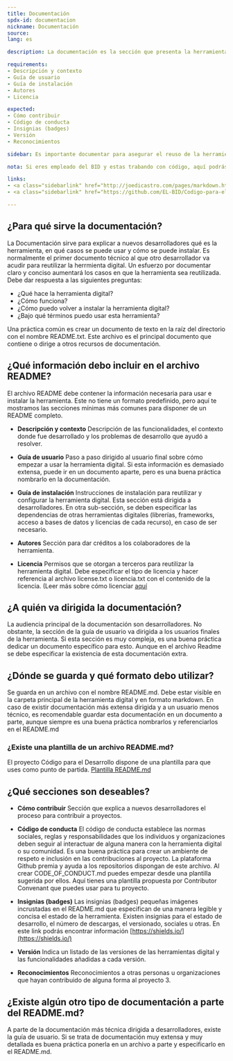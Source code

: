 ```yaml
---
title: Documentación
spdx-id: documentacion
nickname: Documentación
source: 
lang: es

description: La documentación es la sección que presenta la herramienta. Esta se encarga de explicar qué es, cómo se usa y cómo la puedes reutilizar o adaptar. El archivo principal es el README.md, donde debe estar referenciada toda la documentación. Asegúrate de que las herramienta tenga las condiciones necesarias de documentación para aumentar su potencial de reutilización.

requirements:
- Descripción y contexto
- Guía de usuario
- Guía de instalación
- Autores
- Licencia

expected:
- Cómo contribuir
- Código de conducta
- Insignias (badges)
- Versión
- Reconocimientos

sidebar: Es importante documentar para asegurar el reuso de la herramienta en otros contextos.

nota: Si eres empleado del BID y estas trabando con código, aquí podrás encontrar información que te será útil.

links:
- <a class="sidebarlink" href="http://joedicastro.com/pages/markdown.html">Guía Markdown</a>
- <a class="sidebarlink" href="https://github.com/EL-BID/Codigo-para-el-desarrollo/blob/master/README.md">Plantilla Readme</a>

---
```

## ¿Para qué sirve la documentación?
La Documentación sirve para explicar a nuevos desarrolladores qué es la herramienta, en qué casos se puede usar y cómo se puede instalar. Es normalmente el primer documento técnico al que otro desarrollador va acudir para reutilizar la herrmienta digital. Un esfuerzo por documentar claro y conciso aumentará los casos en que la herramienta sea reutilizada.
Debe dar respuesta a las siguientes preguntas:

* ¿Qué hace la herramienta digital?
* ¿Cómo funciona?
* ¿Cómo puedo volver a instalar la herramienta digital?
* ¿Bajo qué términos puedo usar esta herramienta?

Una práctica común es crear un documento de texto en la raíz del directorio con el nombre README.txt. Este archivo es el principal documento que contiene o dirige a otros recursos de documentación. 


## ¿Qué información debo incluir en el archivo README?
El archivo README debe contener la información necesaria para usar e instalar la herramienta. Este no tiene un formato predefinido, pero aquí te mostramos las secciones mínimas más comunes para disponer de un README completo.

* **Descripción y contexto**
Descripción de las funcionalidades, el contexto donde fue desarrollado y los problemas de desarrollo que ayudó a resolver.

*   **Guía de usuario**
Paso a paso dirigido al usuario final sobre cómo empezar a usar la herramienta digital. Si esta información es demasiado extensa, puede ir en un documento aparte, pero es una buena práctica nombrarlo en la documentación.

*	**Guía de instalación**
Instrucciones de instalación para reutilizar y configurar la herramienta digital. Esta sección está dirigida a desarrolladores.
En otra sub-sección, se deben especificar las dependencias de otras herramientas digitales (librerías, frameworks, acceso a bases de datos y licencias de cada recurso), en caso de ser necesario.

*	**Autores**
Sección para dar créditos a los colaboradores de la herramienta.

*	**Licencia**
Permisos que se otorgan a terceros para reutilizar la herramienta digital. Debe especificar el tipo de licencia y hacer referencia al archivo license.txt o licencia.txt con el contenido de la licencia. (Leer más sobre cómo licenciar [aquí](https://el-bid.github.io/guia-de-publicacion/documents/licenciamiento/)




## ¿A quién va dirigida la documentación?
La audiencia principal de la documentación son desarrolladores. No obstante, la sección de la guía de usuario va dirigida a los usuarios finales de la herramienta. Si esta sección es muy compleja, es una buena práctica dedicar un documento específico para esto. Aunque en el archivo Readme se debe especificar la existencia de esta documentación extra.





## ¿Dónde se guarda y qué formato debo utilizar?
Se guarda en un archivo con el nombre README.md. Debe estar visible en la carpeta principal de la herramienta digital y en formato markdown. 
En caso de existir documentación más extensa dirigida y a un usuario menos técnico, es recomendable guardar esta documentación en un documento a parte, aunque siempre es una buena práctica nombrarlos y referenciarlos en el README.md





### ¿Existe una plantilla de un archivo README.md?
El proyecto Código para el Desarrollo dispone de una plantilla para que uses como punto de partida.
[Plantilla README.md](https://github.com/EL-BID/Plantilla-de-repositorio)





## ¿Qué secciones son deseables?

*	**Cómo contribuir**
Sección que explica a nuevos desarrolladores el proceso para contribuir a proyectos. 

*	**Código de conducta**
El código de conducta establece las normas sociales, reglas y responsabilidades que los individuos y organizaciones deben seguir al interactuar de alguna manera con la herramienta digital o su comunidad. Es una buena práctica para crear un ambiente de respeto e inclusión en las contribuciones al proyecto. La plataforma Github premia y ayuda a los repositorios dispongan de este archivo. Al crear CODE_OF_CONDUCT.md puedes empezar desde una plantilla sugerida por ellos. Aquí tienes una plantilla propuesta por Contributor Convenant que puedes usar para tu proyecto.

*	**Insignias (badges)**
Las insignias (badges) pequeñas imágenes incrustadas en el README.md que especifican de una manera legible y concisa el estado de la herramienta.  Existen insignias para el estado de desarrollo, el número de descargas, el versionado, sociales u otras.
En este link podrás encontrar información [https://shields.io/](https://shields.io/)

* **Versión**
Indica un listado de las versiones de las herramientas digital y las funcionalidades añadidas a cada versión.

* **Reconocimientos**
Reconocimientos a otras personas u organizaciones que hayan contribuido de alguna forma al proyecto 3.





## ¿Existe algún otro tipo de documentación a parte del README.md?
A parte de la documentación más técnica dirigida a desarrolladores, existe la guía de usuario. Si se trata de documentación muy extensa y muy detallada es buena práctica ponerla en un archivo a parte y especificarlo en el README.md.
